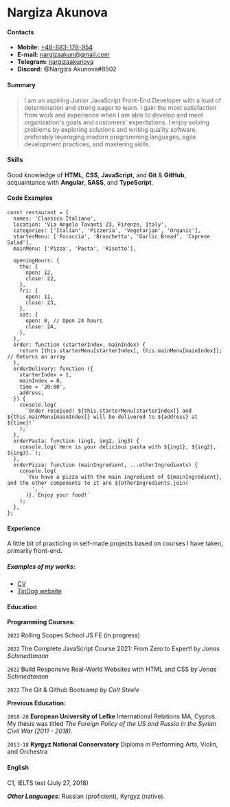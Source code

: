 # Nargiza Akunova

#### Contacts

- **Mobile:** [+48-883-178-954](tel:+48883178954)
- **E-mail:** [nargizaakun@gmail.com](mailto:nargizaakun@gmail.com)
- **Telegram:** [nargizaakunova](https://t.me/nargizaakunova)
- **Discord:** @Nargiza Akunova#8502

#### Summary

> I am an aspiring Junior JavaScript Front-End Developer with a load of determination and strong eager to learn. I gain the most satisfaction from work and experience when I am able to develop and meet organization's goals and customers' expectations. I enjoy solving problems by exploring solutions and writing quality software, preferably leveraging modern programming languages, agile development practices, and mastering skills.

#### Skills

Good knowledge of **HTML**, **CSS**, **JavaScript**, and **Git** & **GitHub**, acquaintance with **Angular**, **SASS**, and **TypeScript**.

#### Code Examples

```JS
const restaurant = {
  names: 'Classico Italiano',
  location: 'Via Angelo Tavanti 23, Firenze, Italy',
  categories: ['Italian', 'Pizzeria', 'Vegetarian', 'Organic'],
  starterMenu: ['Focaccia', 'Bruschetta', 'Garlic Bread', 'Caprese Salad'],
  mainMenu: ['Pizza', 'Pasta', 'Risotto'],

  openingHours: {
    thu: {
      open: 12,
      close: 22,
    },
    fri: {
      open: 11,
      close: 23,
    },
    sat: {
      open: 0, // Open 24 hours
      close: 24,
    },
  },
  order: function (starterIndex, mainIndex) {
    return [this.starterMenu[starterIndex], this.mainMenu[mainIndex]]; // Returns an array
  },
  orderDelivery: function ({
    starterIndex = 1,
    mainIndex = 0,
    time = '20:00',
    address,
  }) {
    console.log(
      `Order received! ${this.starterMenu[starterIndex]} and ${this.mainMenu[mainIndex]} will be delivered to ${address} at ${time}!`
    );
  },
  orderPasta: function (ing1, ing2, ing3) {
    console.log(`Here is your delicious pasta with ${ing1}, ${ing2}, ${ing3}.`);
  },
  orderPizza: function (mainIngredient, ...otherIngredients) {
    console.log(
      `You have a pizza with the main ingredient of ${mainIngredient}, and the other components to it are ${otherIngredients.join(
        ', '
      )}. Enjoy your food!`
    );
  },
};
```

#### Experience

A little bit of practicing in self-made projects based on courses I have taken, primarily front-end.

##### _Examples of my works:_

- [CV](https://nargizaakunova.github.io/CSS-My-Site/)
- [TinDog website](https://nargizaakunova.github.io/tindog-website/)

#### Education

**Programming Courses:**

`2022` Rolling Scopes School JS FE (in progress)

`2022` The Complete JavaScript Course 2021: From Zero to Expert! _by Jonas Schmedtmann_

`2022` Build Responsive Real-World Websites with HTML and CSS _by Jonas Schmedtmann_

`2022` The Git & Github Bootcamp _by Colt Steele_

**Previous Education:**

`2018-20`
**European University of Lefke** International Relations MA, Cyprus. My thesis was titled _The Foreign Policy of the US and Russia in the Syrian Civil War (2011 - 2018)_.

`2011-18`
**Kyrgyz National Conservatory** Diploma in Performing Arts, Violin, and Orchestra

#### English

C1, IELTS test (July 27, 2018)

**_Other Languages_**: Russian (proficient), Kyrgyz (native).
